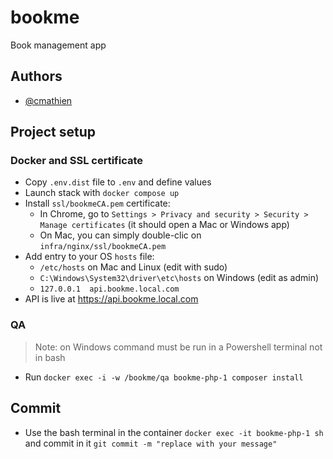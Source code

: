 # bookme
Book management app

## Authors

- [@cmathien](https://www.github.com/cmathien)

## Project setup
### Docker and SSL certificate

- Copy `.env.dist` file to `.env` and define values
- Launch stack with `docker compose up`
- Install `ssl/bookmeCA.pem` certificate:
  - In Chrome, go to `Settings > Privacy and security > Security > Manage certificates` (it should open a Mac or Windows app)
  - On Mac, you can simply double-clic on `infra/nginx/ssl/bookmeCA.pem`
- Add entry to your OS `hosts` file:
  - `/etc/hosts` on Mac and Linux (edit with sudo)
  - `C:\Windows\System32\driver\etc\hosts` on Windows (edit as admin)
  - `127.0.0.1  api.bookme.local.com`
- API is live at https://api.bookme.local.com

### QA

> Note: on Windows command must be run in a Powershell terminal not in bash
- Run `docker exec -i -w /bookme/qa bookme-php-1 composer install`

## Commit
- Use the bash terminal in the container `docker exec -it bookme-php-1 sh` and commit in it `git commit -m "replace with your message"`